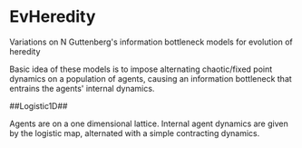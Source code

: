 # EvHeredity
Variations on N Guttenberg's information bottleneck models for evolution of heredity

Basic idea of these models is to impose alternating chaotic/fixed point dynamics on a population of agents, causing an information bottleneck that entrains the agents' internal dynamics.

##Logistic1D##

Agents are on a one dimensional lattice.  Internal agent dynamics are given by the logistic map, alternated with a simple contracting dynamics.